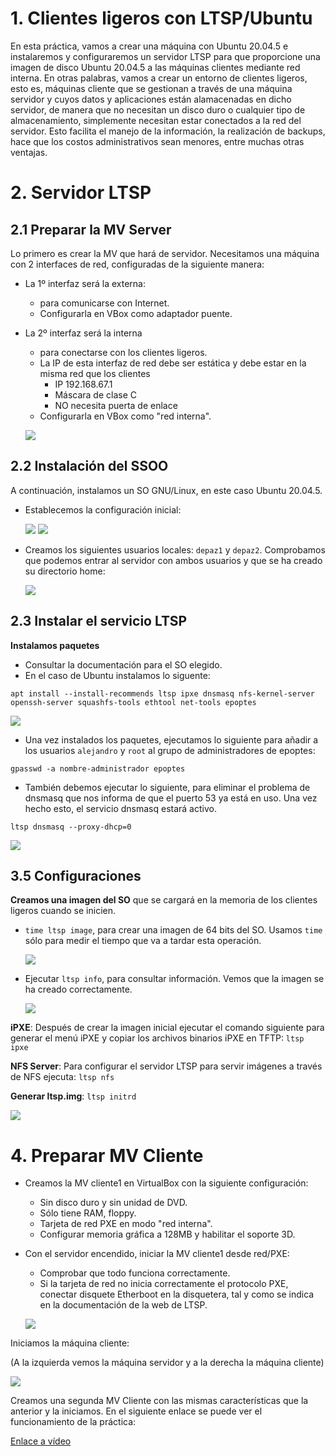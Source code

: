 
# 1. Clientes ligeros con LTSP/Ubuntu

En esta práctica, vamos a crear una máquina con Ubuntu 20.04.5 e instalaremos y configuraremos un servidor LTSP para que proporcione una imagen de disco Ubuntu 20.04.5 a las máquinas clientes mediante red interna. En otras palabras, vamos a crear un entorno de clientes ligeros, esto es, máquinas cliente que se gestionan a través de una máquina servidor y cuyos datos y aplicaciones están alamacenadas en dicho servidor, de manera que no necesitan un disco duro o cualquier tipo de almacenamiento, simplemente necesitan estar conectados a la red del servidor. Esto facilita el manejo de la información, la realización de backups, hace que los costos administrativos sean menores, entre muchas otras ventajas.

# 2. Servidor LTSP

## 2.1 Preparar la MV Server

Lo primero es crear la MV que hará de servidor. Necesitamos una máquina con 2 interfaces de red, configuradas de la siguiente manera:

* La 1º interfaz será la externa:
    * para comunicarse con Internet.
    * Configurarla en VBox como adaptador puente.
* La 2º interfaz será la interna
    * para conectarse con los clientes ligeros.
    * La IP de esta interfaz de red debe ser estática y debe estar en la misma red que los clientes
        * IP 192.168.67.1
        * Máscara de clase C
        * NO necesita puerta de enlace
    * Configurarla en VBox como "red interna".

    ![](img/1.png)

## 2.2 Instalación del SSOO

A continuación, instalamos un SO GNU/Linux, en este caso Ubuntu 20.04.5. 

* Establecemos la configuración inicial:

   ![](img/3.png)
   ![](img/4.png)


* Creamos los siguientes usuarios locales: `depaz1` y `depaz2`. Comprobamos que podemos entrar al servidor con ambos usuarios y que se ha creado su directorio home:

   ![](img/5.png)


## 2.3 Instalar el servicio LTSP

**Instalamos paquetes**
* Consultar la documentación para el SO elegido.
* En el caso de Ubuntu instalamos lo siguente:
```
apt install --install-recommends ltsp ipxe dnsmasq nfs-kernel-server
openssh-server squashfs-tools ethtool net-tools epoptes
```

   ![](img/6.png)

* Una vez instalados los paquetes, ejecutamos lo siguiente para añadir a los usuarios `alejandro` y `root` al grupo de administradores de epoptes:

```
gpasswd -a nombre-administrador epoptes
```
* También debemos ejecutar lo siguiente, para eliminar el problema de dnsmasq que nos informa de que el puerto 53 ya está en uso. Una vez hecho esto, el servicio dnsmasq estará activo.

```
ltsp dnsmasq --proxy-dhcp=0
```

  ![](img/7.png)

## 3.5 Configuraciones

**Creamos una imagen del SO** que se cargará en la memoria de los clientes ligeros cuando se inicien.
* `time ltsp image`, para crear una imagen de 64 bits del SO. Usamos `time` sólo para medir el tiempo que va a tardar esta operación.
  
  ![](img/8.png)

* Ejecutar `ltsp info`, para consultar información. Vemos que la imagen se ha creado correctamente.

  ![](img/9.png)

**iPXE**: Después de crear la imagen inicial ejecutar el comando siguiente para generar el menú iPXE y copiar los archivos binarios iPXE en TFTP: `ltsp ipxe`

**NFS Server**: Para configurar el servidor LTSP para servir imágenes a través de NFS ejecuta: `ltsp nfs`

**Generar ltsp.img**: `ltsp initrd`

  ![](img/10.png)

# 4. Preparar MV Cliente

* Creamos la MV cliente1 en VirtualBox con la siguiente configuración:
    * Sin disco duro y sin unidad de DVD.
    * Sólo tiene RAM, floppy.
    * Tarjeta de red PXE en modo "red interna".
    * Configurar memoria gráfica a 128MB y habilitar el soporte 3D.
* Con el servidor encendido, iniciar la MV cliente1 desde red/PXE:
    * Comprobar que todo funciona correctamente.
    * Si la tarjeta de red no inicia correctamente el protocolo PXE,
    conectar disquete Etherboot en la disquetera, tal y como se indica
    en la documentación de la web de LTSP.

    ![](img/11.png)

Iniciamos la máquina cliente: 

(A la izquierda vemos la máquina servidor y a la derecha la máquina cliente)

   ![](img/16.png)

Creamos una segunda MV Cliente con las mismas características que la anterior y la iniciamos. En el siguiente enlace se puede ver el funcionamiento de la práctica:

[Enlace a vídeo](https://www.youtube.com/watch?v=be2cAv7GCtQ) 
